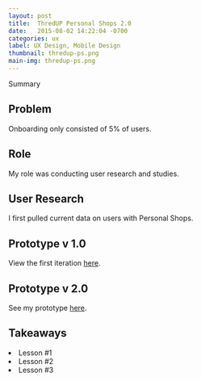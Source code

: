 ```yaml
---
layout: post
title:  ThredUP Personal Shops 2.0
date:   2015-08-02 14:22:04 -0700
categories: ux
label: UX Design, Mobile Design
thumbnail: thredup-ps.png
main-img: thredup-ps.png
---
```

<div class="row">
  <div class="col-md-12 project-summary">
  Summary
  </div>
</div>
<div class="row">
  <div class="col-md-6 project-problem">
  		<h2 class="block-title">Problem</h2>
  		Onboarding only consisted of 5% of users.
  </div>
  <div class="col-md-6 project-role">
  	<h2 class="block-title">Role</h2>
  		My role was conducting user research and studies.
  	</div>

</div>

<section>
<h1 class="section-title">User Research</h1>

I first pulled current data on users with Personal Shops. 
</section>

<section>
	<h1 class="section-title">Prototype v 1.0</h1>
	View the first iteration <a href="http://share.framerjs.com/y2r6k8czd5k7/">here</a>.
</section>

<section>
  <h1 class="section-title">Prototype v 2.0</h1>
	See my prototype <a href="http://share.framerjs.com/daab0qd1fmzh/">here</a>.
</section>

<section>
<h1 class="section-title">Takeaways</h1>
	<li>Lesson #1</li>
	<li>Lesson #2</li>
	<li>Lesson #3</li>
</section>




<!-- {% highlight ruby %}
def print_hi(name)
  puts "Hi, #{name}"
end
print_hi('Tom')
#=> prints 'Hi, Tom' to STDOUT.
{% endhighlight %}

Check out the [Jekyll docs][jekyll-docs] for more info on how to get the most out of Jekyll. File all bugs/feature requests at [Jekyll’s GitHub repo][jekyll-gh]. If you have questions, you can ask them on [Jekyll Talk][jekyll-talk].

[jekyll-docs]: http://jekyllrb.com/docs/home
[jekyll-gh]:   https://github.com/jekyll/jekyll
[jekyll-talk]: https://talk.jekyllrb.com/ -->
